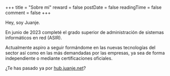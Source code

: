 +++
title = "Sobre mí"
reward = false
postDate = false
readingTime = false
comment = false
+++

Hey, soy Juanje.

En junio de 2023 completé el grado superior de administración de sistemas informáticos en red (ASIR).

Actualmente aspiro a seguir formándome en las nuevas tecnologías del sector así como en las más demandadas por las empresas, ya sea de forma independiente o mediante certificaciones oficiales.

¿Te has pasado ya por [hub.juanje.net](http://hub.juanje.net)?
